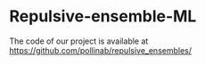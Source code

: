 # Repulsive-ensemble-ML

The code of our project is available at https://github.com/pollinab/repulsive_ensembles/
